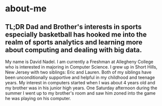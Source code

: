 # about-me
## TL;DR Dad and Brother's interests in sports especially basketball has hooked me into the realm of sports analytics and learning more about computing and dealing with big data.
My name is David Nadel. I am currently a Freshman at Allegheny College who is interested in majoring in Computer Science. I grew up in Short Hills, New Jersey with two siblings: Eric and Lauren. Both of my siblings have been unconditionally supportive and helpful in my childhood and teenage years.
My interest in computers started when I was about 4 years old and my brother was in his junior high years. One Saturday afternoon during the summer I went up to my brother's room and saw him zoned into the game he was playing on his computer.  
